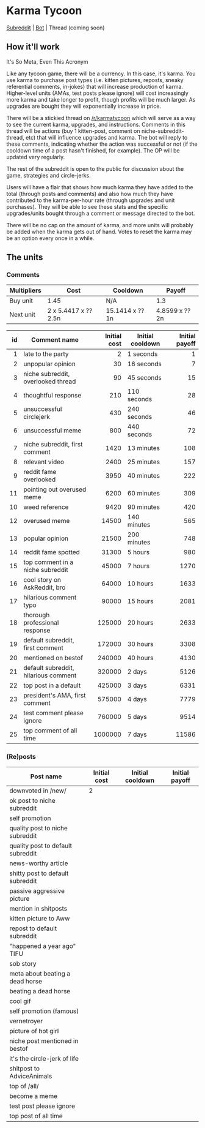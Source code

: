 # Karma Tycoon

[Subreddit](http://www.reddit.com/r/karmatycoon/) | [Bot](http://www.reddit.com/u/karma-tycoon/) | Thread (coming soon)

## How it'll work

It's So Meta, Even This Acronym

Like any tycoon game, there will be a currency. In this case, it's karma. You use karma to purchase post types (i.e. kitten pictures, reposts, sneaky referential comments, in-jokes) that will increase production of karma. Higher-level units (AMAs, test posts please ignore) will cost increasingly more karma and take longer to profit, though profits will be much larger. As upgrades are bought they will exponentially increase in price.

There will be a stickied thread on [/r/karmatycoon](http://www.reddit.com/r/karmatycoon/) which will serve as a way to see the current karma, upgrades, and instructions. Comments in this thread will be actions (buy 1 kitten-post, comment on niche-subreddit-thread, etc) that will influence upgrades and karma. The bot will reply to these comments, indicating whether the action was successful or not (if the cooldown time of a post hasn't finished, for example). The OP will be updated very regularly.

The rest of the subreddit is open to the public for discussion about the game, strategies and circle-jerks.

Users will have a flair that shows how much karma they have added to the total (through posts and comments) and also how much they have contributed to the karma-per-hour rate (through upgrades and unit purchases). They will be able to see these stats and the specific upgrades/units bought through a comment or message directed to the bot.

There will be no cap on the amount of karma, and more units will probably be added when the karma gets out of hand. Votes to reset the karma may be an option every once in a while.

## The units

### Comments

Multipliers | Cost | Cooldown | Payoff
------------|------|----------|--------
Buy unit | 1.45 | N/A | 1.3
Next unit | 2 x 5.4417 x ?? 2.5n | 15.1414 x ?? 1n | 4.8599 x ?? 2n

id | Comment name | Initial cost | Initial cooldown | Initial payoff
--:|--------------|-------------:|------------------|--------------:
1  | late to the party | 2 | 1 seconds | 1
2  | unpopular opinion | 30 | 16 seconds | 7
3  | niche subreddit, overlooked thread | 90 | 45 seconds | 15
4  | thoughtful response | 210 | 110 seconds | 28
5  | unsuccessful circlejerk | 430 | 240 seconds | 46
6  | unsuccessful meme | 800 | 440 seconds | 72
7  | niche subreddit, first comment | 1420 | 13 minutes | 108
8  | relevant video | 2400 | 25 minutes | 157
9  | reddit fame overlooked | 3950 | 40 minutes | 222
11 | pointing out overused meme | 6200 | 60 minutes | 309
10 | weed reference | 9420 | 90 minutes | 420
12 | overused meme | 14500 | 140 minutes | 565
13 | popular opinion | 21500 | 200 minutes | 748
14 | reddit fame spotted | 31300 | 5 hours | 980
15 | top comment in a niche subreddit | 45000 | 7 hours | 1270
16 | cool story on AskReddit, bro | 64000 | 10 hours | 1633
17 | hilarious comment typo | 90000 | 15 hours | 2081
18 | thorough professional response | 125000 | 20 hours | 2633
19 | default subreddit, first comment | 172000 | 30 hours | 3308
20 | mentioned on bestof | 240000 | 40 hours | 4130
21 | default subreddit, hilarious comment | 320000 | 2 days | 5126
22 | top post in a default | 425000 | 3 days | 6331
23 | president's AMA, first comment | 575000 | 4 days | 7779
24 | test comment please ignore | 760000 | 5 days | 9514
25 | top comment of all time | 1000000 | 7 days | 11586


### (Re)posts

Post name | Initial cost | Initial cooldown | Initial payoff
----------|--------------|------------------|---------------
downvoted in /new/ | 2
ok post to niche subreddit |
self promotion |
quality post to niche subreddit |
quality post to default subreddit |
news-worthy article |
shitty post to default subreddit |
passive aggressive picture |
mention in shitposts |
kitten picture to Aww |
repost to default subreddit |
"happened a year ago" TIFU |
sob story |
meta about beating a dead horse |
beating a dead horse |
cool gif |
self promotion (famous) |
vernetroyer |
picture of hot girl |
niche post mentioned in bestof |
it's the circle-jerk of life |
shitpost to AdviceAnimals |
top of /all/ |
become a meme |
test post please ignore |
top post of all time |
